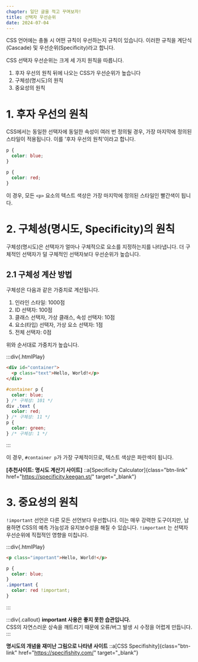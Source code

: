 ```yaml
---
chapter: 일단 글을 적고 꾸며보자!
title: 선택자 우선순위
date: 2024-07-04
---
```


CSS 언어에는 충돌 시 어떤 규칙이 우선하는지 규칙이 있습니다. 이러한 규칙을 계단식(Cascade) 및 우선순위(Specificity)라고 합니다.

CSS 선택자 우선순위는 크게 세 가지 원칙을 따릅니다.

1. 후자 우선의 원칙 뒤에 나오는 CSS가 우선순위가 높습니다
2. 구체성(명시도)의 원칙
3. 중요성의 원칙

# 1. 후자 우선의 원칙

CSS에서는 동일한 선택자에 동일한 속성이 여러 번 정의될 경우, 가장 마지막에 정의된 스타일이 적용됩니다. 이를 '후자 우선의 원칙'이라고 합니다.

```css
p {
  color: blue;
}

p {
  color: red;
}
```

이 경우, 모든 `<p>` 요소의 텍스트 색상은 가장 마지막에 정의된 스타일인 빨간색이 됩니다.

# 2. 구체성(명시도, Specificity)의 원칙

구체성(명시도)은 선택자가 얼마나 구체적으로 요소를 지정하는지를 나타냅니다. 더 구체적인 선택자가 덜 구체적인 선택자보다 우선순위가 높습니다.

## 2.1 구체성 계산 방법

구체성은 다음과 같은 가중치로 계산됩니다.

1. 인라인 스타일: 1000점
2. ID 선택자: 100점
3. 클래스 선택자, 가상 클래스, 속성 선택자: 10점
4. 요소(타입) 선택자, 가상 요소 선택자: 1점
5. 전체 선택자: 0점

위와 순서대로 가중치가 높습니다.

:::div{.htmlPlay}

```html
<div id="container">
  <p class="text">Hello, World!</p>
</div>
```

```css
#container p {
  color: blue;
} /* 구체성: 101 */
div .text {
  color: red;
} /* 구체성: 11 */
p {
  color: green;
} /* 구체성: 1 */
```

:::

이 경우, `#container p`가 가장 구체적이므로, 텍스트 색상은 파란색이 됩니다.

**[추천사이트: 명시도 계산기 사이트]**
::a[Specificity Calculator]{class="btn-link" href="https://specificity.keegan.st/" target="\_blank"}

# 3. 중요성의 원칙

`!important` 선언은 다른 모든 선언보다 우선합니다. 이는 매우 강력한 도구이지만, 남용하면 CSS의 예측 가능성과 유지보수성을 해칠 수 있습니다. `!important` 는 선택자 우선순위에 직접적인 영향을 미칩니다.

:::div{.htmlPlay}

```html
<p class="important">Hello, World!</p>
```

```css
p {
  color: blue;
}
.important {
  color: red !important;
}
```

:::

:::div{.callout}
**important 사용은 좋지 못한 습관입니다.**  
CSS의 자연스러운 상속을 깨트리기 때문에 오류/버그 발생 시 수정을 어렵게 만듭니다.
:::

**명시도의 개념을 재미난 그림으로 나타낸 사이트**
::a[CSS Specifishity]{class="btn-link" href="https://specifishity.com/" target="\_blank"}
